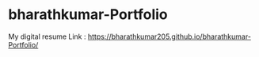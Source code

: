 # bharathkumar-Portfolio
My digital resume
  Link : https://bharathkumar205.github.io/bharathkumar-Portfolio/

